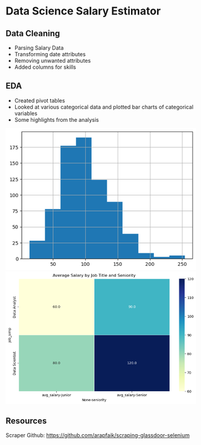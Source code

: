 # Data Science Salary Estimator

## Data Cleaning

- Parsing Salary Data
- Transforming date attributes
- Removing unwanted attributes
- Added columns for skills

## EDA

- Created pivot tables
- Looked at various categorical data and plotted bar charts of categorical variables
- Some highlights from the analysis


![Bicycle Lane Detection](Visualizations/avg_sal_hist.png)
![Bicycle Lane Detection](Visualizations/avg_sal_title.png)

## Resources

Scraper Github: https://github.com/arapfaik/scraping-glassdoor-selenium
